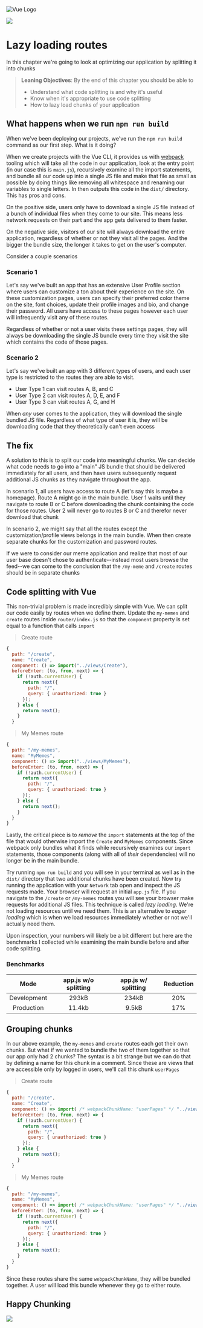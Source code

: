 ![Vue Logo](../images/banner.jpg)

[![](https://img.shields.io/badge/router-lazy_loading-orange?logo=vue.js)](https://router.vuejs.org/guide/advanced/lazy-loading.html#lazy-loading-routes)

# Lazy loading routes

In this chapter we're going to look at optimizing our application by splitting it into chunks

> **Leaning Objectives**: By the end of this chapter you should be able to
>
> - Understand what code splitting is and why it's useful
> - Know when it's appropriate to use code splitting
> - How to lazy load chunks of your application

## What happens when we run `npm run build`

When we've been deploying our projects, we've run the `npm run build` command as our first step. What is it doing?

When we create projects with the Vue CLI, it provides us with [webpack](https://survivejs.com/webpack/what-is-webpack/) tooling which will take all the code in our application, look at the entry point (in our case this is `main.js`), recursively examine all the import statements, and bundle all our code up into a single JS file and make that file as small as possible by doing things like removing all whitespace and renaming our variables to single letters. In then outputs this code in the `dist/` directory. This has pros and cons.

On the positive side, users only have to download a single JS file instead of a bunch of individual files when they come to our site. This means less network requests on their part and the app gets delivered to them faster.

On the negative side, visitors of our site will always download the entire application, regardless of whether or not they visit all the pages. And the bigger the bundle size, the longer it takes to get on the user's computer.

Consider a couple scenarios

### Scenario 1

Let's say we've built an app that has an extensive User Profile section where users can customize a ton about their experience on the site. On these customization pages, users can specify their preferred color theme on the site, font choices, update their profile images and bio, and change their password. All users have access to these pages however each user will infrequently visit any of these routes.

Regardless of whether or not a user visits these settings pages, they will always be downloading the single JS bundle every time they visit the site which contains the code of those pages.

### Scenario 2

Let's say we've built an app with 3 different types of users, and each user type is restricted to the routes they are able to visit.

- User Type 1 can visit routes A, B, and C
- User Type 2 can visit routes A, D, E, and F
- User Type 3 can visit routes A, G, and H

When _any_ user comes to the application, they will download the single bundled JS file. Regardless of what type of user it is, they will be downloading code that they theoretically can't even access

## The fix

A solution to this is to split our code into meaningful chunks. We can decide what code needs to go into a "main" JS bundle that should be delivered immediately for all users, and then have users subsequently request additional JS chunks as they navigate throughout the app.

In scenario 1, all users have access to route A (let's say this is maybe a homepage). Route A might go in the main bundle. User 1 waits until they navigate to route B or C before downloading the chunk containing the code for those routes. User 2 will never go to routes B or C and therefor never download that chunk

In scenario 2, we might say that all the routes except the customization/profile views belongs in the main bundle. When then create separate chunks for the customization and password routes.

If we were to consider our meme application and realize that most of our user base doesn't chose to authenticate--instead most users browse the feed--we can come to the conclusion that the `/my-meme` and `/create` routes should be in separate chunks

## Code splitting with Vue

This non-trivial problem is made incredibly simple with Vue. We can split our code easily by routes when we define them. Update the `my-memes` and `create` routes inside `router/index.js` so that the `component` property is set equal to a function that calls `import`

> Create route

```js
{
  path: "/create",
  name: "Create",
  component: () => import("../views/Create"),
  beforeEnter: (to, from, next) => {
    if (!auth.currentUser) {
      return next({
        path: "/",
        query: { unauthorized: true }
      });
    } else {
      return next();
    }
  }
```

> My Memes route

```js
{
  path: "/my-memes",
  name: "MyMemes",
  component: () => import("../views/MyMemes"),
  beforeEnter: (to, from, next) => {
    if (!auth.currentUser) {
      return next({
        path: "/",
        query: { unauthorized: true }
      });
    } else {
      return next();
    }
  }
}
```

Lastly, the critical piece is to _remove_ the `import` statements at the top of the file that would otherwise import the `Create` and `MyMemes` components. Since webpack only bundles what it finds while recursively examines our `import` statements, those components (along with all of _their_ dependencies) will no longer be in the main bundle.

Try running `npm run build` and you will see in your terminal as well as in the `dist/` directory that two additional chunks have been created. Now try running the application with your `Network` tab open and inspect the JS requests made. Your browser will request an initial `app.js` file. If you navigate to the `/create` or `/my-memes` routes you will see your browser make requests for additional JS files. This technique is called _lazy loading_. We're not loading resources until we need them. This is an alternative to _eager loading_ which is when we load resources immediately whether or not we'll actually need them.

Upon inspection, your numbers will likely be a bit different but here are the benchmarks I collected while examining the main bundle before and after code splitting.

### Benchmarks

|    Mode     | app.js w/o splitting | app.js w/ splitting | Reduction |
| :---------: | :------------------: | :-----------------: | :-------: |
| Development |        293kB         |        234kB        |    20%    |
| Production  |        11.4kb        |        9.5kB        |    17%    |

## Grouping chunks

In our above example, the `my-memes` and `create` routes each got their own chunks. But what if we wanted to bundle the two of them together so that our app only had 2 chunks? The syntax is a bit strange but we can do that by defining a name for this chunk in a comment. Since these are views that are accessible only by logged in users, we'll call this chunk `userPages`

> Create route

```js
{
  path: "/create",
  name: "Create",
  component: () => import( /* webpackChunkName: "userPages" */ "../views/Create"),
  beforeEnter: (to, from, next) => {
    if (!auth.currentUser) {
      return next({
        path: "/",
        query: { unauthorized: true }
      });
    } else {
      return next();
    }
  }
```

> My Memes route

```js
{
  path: "/my-memes",
  name: "MyMemes",
  component: () => import( /* webpackChunkName: "userPages" */ "../views/MyMemes"),
  beforeEnter: (to, from, next) => {
    if (!auth.currentUser) {
      return next({
        path: "/",
        query: { unauthorized: true }
      });
    } else {
      return next();
    }
  }
}
```

Since these routes share the same `webpackChunkName`, they will be bundled together. A user will load this bundle whenever they go to either route.

## Happy Chunking

![](../images/chunk.jpg)
